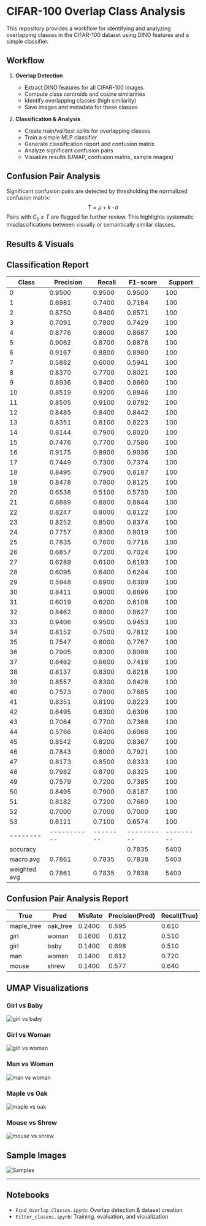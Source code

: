 # CIFAR-100 Overlap Class Analysis

This repository provides a workflow for identifying and analyzing overlapping classes in the CIFAR-100 dataset using DINO features and a simple classifier.

## Workflow

1. **Overlap Detection**
   - Extract DINO features for all CIFAR-100 images
   - Compute class centroids and cosine similarities
   - Identify overlapping classes (high similarity)
   - Save images and metadata for these classes

2. **Classification & Analysis**
   - Create train/val/test splits for overlapping classes
   - Train a simple MLP classifier
   - Generate classification report and confusion matrix
   - Analyze significant confusion pairs
   - Visualize results (UMAP, confusion matrix, sample images)

## Confusion Pair Analysis

Significant confusion pairs are detected by thresholding the normalized confusion matrix:
$$T = \mu + k \cdot \sigma$$
Pairs with $C_{ij} \geq T$ are flagged for further review. This highlights systematic misclassifications between visually or semantically similar classes.

## Results & Visuals

## Classification Report
| Class  | Precision | Recall | F1-score | Support |
|--------|-----------|--------|----------|---------|
| 0      | 0.9500    | 0.9500 | 0.9500   | 100     |
| 1      | 0.6981    | 0.7400 | 0.7184   | 100     |
| 2      | 0.8750    | 0.8400 | 0.8571   | 100     |
| 3      | 0.7091    | 0.7800 | 0.7429   | 100     |
| 4      | 0.8776    | 0.8600 | 0.8687   | 100     |
| 5      | 0.9062    | 0.8700 | 0.8878   | 100     |
| 6      | 0.9167    | 0.8800 | 0.8980   | 100     |
| 7      | 0.5882    | 0.6000 | 0.5941   | 100     |
| 8      | 0.8370    | 0.7700 | 0.8021   | 100     |
| 9      | 0.8936    | 0.8400 | 0.8660   | 100     |
| 10     | 0.8519    | 0.9200 | 0.8846   | 100     |
| 11     | 0.8505    | 0.9100 | 0.8792   | 100     |
| 12     | 0.8485    | 0.8400 | 0.8442   | 100     |
| 13     | 0.8351    | 0.8100 | 0.8223   | 100     |
| 14     | 0.8144    | 0.7900 | 0.8020   | 100     |
| 15     | 0.7476    | 0.7700 | 0.7586   | 100     |
| 16     | 0.9175    | 0.8900 | 0.9036   | 100     |
| 17     | 0.7449    | 0.7300 | 0.7374   | 100     |
| 18     | 0.8495    | 0.7900 | 0.8187   | 100     |
| 19     | 0.8478    | 0.7800 | 0.8125   | 100     |
| 20     | 0.6538    | 0.5100 | 0.5730   | 100     |
| 21     | 0.8889    | 0.8800 | 0.8844   | 100     |
| 22     | 0.8247    | 0.8000 | 0.8122   | 100     |
| 23     | 0.8252    | 0.8500 | 0.8374   | 100     |
| 24     | 0.7757    | 0.8300 | 0.8019   | 100     |
| 25     | 0.7835    | 0.7600 | 0.7716   | 100     |
| 26     | 0.6857    | 0.7200 | 0.7024   | 100     |
| 27     | 0.6289    | 0.6100 | 0.6193   | 100     |
| 28     | 0.6095    | 0.6400 | 0.6244   | 100     |
| 29     | 0.5948    | 0.6900 | 0.6389   | 100     |
| 30     | 0.8411    | 0.9000 | 0.8696   | 100     |
| 31     | 0.6019    | 0.6200 | 0.6108   | 100     |
| 32     | 0.8462    | 0.8800 | 0.8627   | 100     |
| 33     | 0.9406    | 0.9500 | 0.9453   | 100     |
| 34     | 0.8152    | 0.7500 | 0.7812   | 100     |
| 35     | 0.7547    | 0.8000 | 0.7767   | 100     |
| 36     | 0.7905    | 0.8300 | 0.8098   | 100     |
| 37     | 0.8462    | 0.6600 | 0.7416   | 100     |
| 38     | 0.8137    | 0.8300 | 0.8218   | 100     |
| 39     | 0.8557    | 0.8300 | 0.8426   | 100     |
| 40     | 0.7573    | 0.7800 | 0.7685   | 100     |
| 41     | 0.8351    | 0.8100 | 0.8223   | 100     |
| 42     | 0.6495    | 0.6300 | 0.6396   | 100     |
| 43     | 0.7064    | 0.7700 | 0.7368   | 100     |
| 44     | 0.5766    | 0.6400 | 0.6066   | 100     |
| 45     | 0.8542    | 0.8200 | 0.8367   | 100     |
| 46     | 0.7843    | 0.8000 | 0.7921   | 100     |
| 47     | 0.8173    | 0.8500 | 0.8333   | 100     |
| 48     | 0.7982    | 0.8700 | 0.8325   | 100     |
| 49     | 0.7579    | 0.7200 | 0.7385   | 100     |
| 50     | 0.8495    | 0.7900 | 0.8187   | 100     |
| 51     | 0.8182    | 0.7200 | 0.7660   | 100     |
| 52     | 0.7000    | 0.7000 | 0.7000   | 100     |
| 53     | 0.6121    | 0.7100 | 0.6574   | 100     |
|--------|-----------|--------|----------|---------|
|accuracy|           |        | 0.7835   | 5400    |
|macro avg| 0.7861   | 0.7835 | 0.7838   | 5400    |
|weighted avg| 0.7861| 0.7835 | 0.7838   | 5400    |


## Confusion Pair Analysis Report

| True        | Pred     | MisRate  | Precision(Pred) | Recall(True) | F1(True) | F1(Pred) |
|-------------|----------|----------|-----------------|--------------|----------|----------|
| maple_tree  | oak_tree | 0.2400   | 0.595           | 0.610        | 0.619    | 0.639    |
| girl        | woman    | 0.1600   | 0.612           | 0.510        | 0.573    | 0.657    |
| girl        | baby     | 0.1400   | 0.698           | 0.510        | 0.573    | 0.718    |
| man         | woman    | 0.1400   | 0.612           | 0.720        | 0.702    | 0.657    |
| mouse       | shrew    | 0.1400   | 0.577           | 0.640        | 0.624    | 0.607    |

## UMAP Visualizations

### Girl vs Baby
![girl vs baby](docs/girlvsbaby.png)

### Girl vs Woman
![girl vs woman](docs/girlvswoman.png)

### Man vs Woman
![man vs woman](docs/manvswoman.png)

### Maple vs Oak
![maple vs oak](docs/maplevsoak.png)

### Mouse vs Shrew
![mouse vs shrew](docs/mousevsshrew.png)


## Sample Images
![Samples](docs/output.png)

---

## Notebooks

- `Find_Overlap_Classes.ipynb`: Overlap detection & dataset creation
- `Filter_classes.ipynb`: Training, evaluation, and visualization


